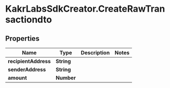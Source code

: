 # KakrLabsSdkCreator.CreateRawTransactiondto

## Properties

Name | Type | Description | Notes
------------ | ------------- | ------------- | -------------
**recipientAddress** | **String** |  | 
**senderAddress** | **String** |  | 
**amount** | **Number** |  | 


